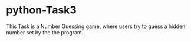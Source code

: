 # python-Task3 
This Task is a Number Guessing game, where users try to guess a hidden number set by the the program.
